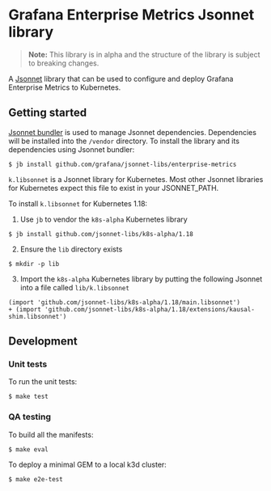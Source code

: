 # Grafana Enterprise Metrics Jsonnet library

> **Note:** This library is in alpha and the structure of the library is subject to breaking changes.

A [Jsonnet](https://jsonnet.org/) library that can be used to configure and deploy Grafana Enterprise Metrics to Kubernetes.

## Getting started

[Jsonnet bundler](https://github.com/jsonnet-bundler/jsonnet-bundler) is used to manage Jsonnet dependencies.
Dependencies will be installed into the `/vendor` directory.
To install the library and its dependencies using Jsonnet bundler:

```console
$ jb install github.com/grafana/jsonnet-libs/enterprise-metrics
```

`k.libsonnet` is a Jsonnet library for Kubernetes. Most other Jsonnet libraries for Kubernetes expect this file to exist in your JSONNET_PATH.

To install `k.libsonnet` for Kubernetes 1.18:

1. Use `jb` to vendor the `k8s-alpha` Kubernetes library
```console
$ jb install github.com/jsonnet-libs/k8s-alpha/1.18
```

2. Ensure the `lib` directory exists
```console
$ mkdir -p lib
```

3. Import the `k8s-alpha` Kubernetes library by putting the following Jsonnet into a file called `lib/k.libsonnet`
```jsonnet
(import 'github.com/jsonnet-libs/k8s-alpha/1.18/main.libsonnet')
+ (import 'github.com/jsonnet-libs/k8s-alpha/1.18/extensions/kausal-shim.libsonnet')
```

## Development

### Unit tests

To run the unit tests:

```console
$ make test
```

### QA testing

To build all the manifests:

```console
$ make eval
```

To deploy a minimal GEM to a local k3d cluster:

```console
$ make e2e-test
```
